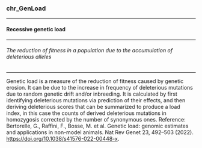 ### chr_GenLoad



------
#### Recessive genetic load



------
###### The reduction of fitness in a population due to the accumulation of deleterious alleles



------
Genetic load is a measure of the reduction of fitness caused by genetic erosion. It can be due to the increase in frequency of deleterious mutations due to random genetic drift and/or inbreeding. It is calculated by first identifying deleterious mutations via prediction of their effects, and then deriving deleterious scores that can be summarized to produce a load index, in this case the counts of derived deleterious mutations in homozygosis corrected by the number of synonymous ones.  Reference: Bertorelle, G., Raffini, F., Bosse, M. et al. Genetic load: genomic estimates and applications in non-model animals. Nat Rev Genet 23, 492–503 (2022). https://doi.org/10.1038/s41576-022-00448-x.